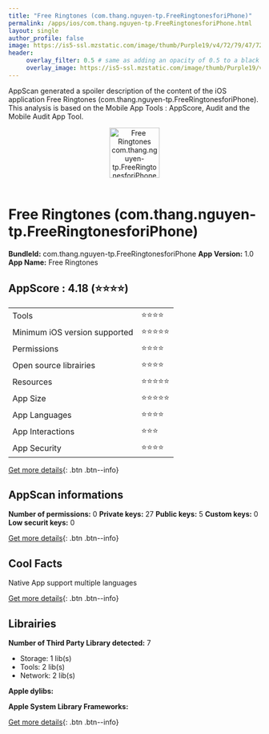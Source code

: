 ```yaml
---
title: "Free Ringtones (com.thang.nguyen-tp.FreeRingtonesforiPhone)"
permalink: /apps/ios/com.thang.nguyen-tp.FreeRingtonesforiPhone.html
layout: single
author_profile: false
image: https://is5-ssl.mzstatic.com/image/thumb/Purple19/v4/72/79/47/72794799-a9fa-f97d-9a73-b8223addfdb7/pr_source.png/512x512bb.jpg
header: 
     overlay_filter: 0.5 # same as adding an opacity of 0.5 to a black background
     overlay_image: https://is5-ssl.mzstatic.com/image/thumb/Purple19/v4/72/79/47/72794799-a9fa-f97d-9a73-b8223addfdb7/pr_source.png/512x512bb.jpg
---
```

AppScan generated a spoiler description of the content of the iOS application Free Ringtones (com.thang.nguyen-tp.FreeRingtonesforiPhone). This analysis is based on the Mobile App Tools : AppScore, Audit and the Mobile Audit App Tool.

  
  
<div style="text-align: center;"><img src="https://is5-ssl.mzstatic.com/image/thumb/Purple19/v4/72/79/47/72794799-a9fa-f97d-9a73-b8223addfdb7/pr_source.png/512x512bb.jpg" width="100" height="100" alt="Free Ringtones com.thang.nguyen-tp.FreeRingtonesforiPhone app icon"></div></br>
  
# Free Ringtones (com.thang.nguyen-tp.FreeRingtonesforiPhone)

**BundleId:** com.thang.nguyen-tp.FreeRingtonesforiPhone
**App Version:** 1.0
**App Name:** Free Ringtones


## AppScore : 4.18 (⭐️⭐️⭐️⭐️) 

<table>
<tr><td> Tools </td><td> ⭐️⭐️⭐️⭐️ </td></tr>
<tr><td> Minimum iOS version supported </td><td> ⭐️⭐️⭐️⭐️⭐️ </td></tr>
<tr><td> Permissions </td><td> ⭐️⭐️⭐️⭐️ </td></tr>
<tr><td> Open source librairies </td><td> ⭐️⭐️⭐️⭐️ </td></tr>
<tr><td> Resources </td><td> ⭐️⭐️⭐️⭐️⭐️ </td></tr>
<tr><td> App Size </td><td> ⭐️⭐️⭐️⭐️⭐️ </td></tr>
<tr><td> App Languages </td><td> ⭐️⭐️⭐️⭐️ </td></tr>
<tr><td> App Interactions </td><td> ⭐️⭐️⭐️ </td></tr>
<tr><td> App Security </td><td> ⭐️⭐️⭐️⭐️ </td></tr>
</table>

[Get more details](/pricing.html){: .btn .btn--info}  
  
## AppScan informations 

**Number of permissions:** 0
**Private keys:** 27
**Public keys:** 5
**Custom keys:** 0
**Low securit keys:** 0
  
[Get more details](/pricing.html){: .btn .btn--info}

## Cool Facts

Native App
support multiple languages
  
[Get more details](/pricing.html){: .btn .btn--info}

## Librairies 
**Number of Third Party Library detected:** 7
- Storage: 1 lib(s)
- Tools: 2 lib(s)
- Network: 2 lib(s)

**Apple dylibs:**


**Apple System Library Frameworks:**


  
[Get more details](/pricing.html){: .btn .btn--info}

